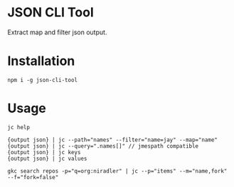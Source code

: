 # JSON CLI Tool

Extract map and filter json output.

# Installation

```
npm i -g json-cli-tool
```

# Usage

```
jc help
```

```
{output json} | jc --path="names" --filter="name=jay" --map="name"
{output json} | jc --query=".names[]" // jmespath compatible
{output json} | jc keys
{output json} | jc values
```

```
gkc search repos -p="q=org:niradler" | jc --p="items" --m="name,fork" --f="fork=false"

```
